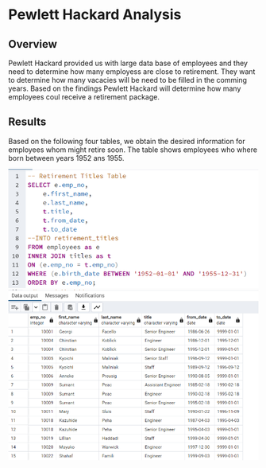 # Pewlett Hackard Analysis


## Overview

Pewlett Hackard provided us with large data base of employees and they need to determine how many employess are close to retirement. They want to determine how many vacacies will be need to be filled in the comming years. Based on the findings Pewlett Hackard will determine how many employees coul receive a retirement package.

## Results

Based on the following four tables, we obtain the desired information for employees whom might retire soon. The table shows employees who where born between years 1952 ans 1955.

![image](Resources/1.png)
![image](Resources/1-1.png)
